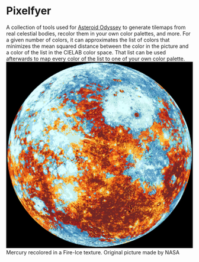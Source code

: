 # Pixelfyer
A collection of tools used for [Asteroid Odyssey](https://github.com/Maxi13421/Spaceshooter) to generate tilemaps from real celestial bodies, recolor them in your own color palettes, and more.
For a given number of colors, it can approximates the list of colors that minimizes the mean squared distance between the color in the picture and a color of the list in the CIELAB color space. 
That list can be used afterwards to map every color of the list to one of your own color palette.  
![Mercury recolored in a Fire-Ice texture. Original picture made by NASA](MercuryOriginalFireIce.png?raw=true)  
Mercury recolored in a Fire-Ice texture. Original picture made by NASA
